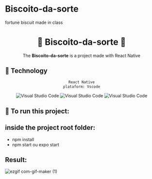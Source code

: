 # Biscoito-da-sorte
fortune biscuit made in class

<div align="center">
    <h1>🍪 Biscoito-da-sorte 🍪</h1>
</div>

<div align="center">

The **Biscoito-da-sorte** is a project made with React Native
</div> 

## :rocket: Technology

<div align="center">

```sh
React Native
plataform: Vscode
```
    
<img alt="Visual Studio Code" src="https://img.shields.io/badge/react_native-%2320232a.svg?style=for-the-badge&logo=react&logoColor=%2361DAFB"/>
<img alt="Visual Studio Code" src="https://img.shields.io/badge/expo-1C1E24?style=for-the-badge&logo=expo&logoColor=#D04A37"/>
<img alt="Visual Studio Code" src="https://img.shields.io/badge/Visual%20Studio%20Code-0078d7.svg?style=for-the-badge&logo=visual-studio-code&logoColor=white"/>

</div>

## :rocket: To run this project:
## inside the project root folder:

+ npm install
+ npm start ou expo start

## Result:

![ezgif com-gif-maker (1)](https://user-images.githubusercontent.com/97844175/167236954-73306028-2470-40a1-bbca-16eb0236923d.gif)


